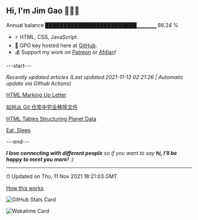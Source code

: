 
<h2>Hi, I'm Jim Gao 👋👨‍💻</h2>

Annual balance    █████████████████████████▁▁▁▁▁   86.24 %

- ⚡ HTML, CSS, JavaScript.
- 🔑 GPG key hosted here at [GitHub](https://github.com/tianheg.gpg).
- 💰 Support my work on [Patreon](https://www.patreon.com/tianheg) or [Afdian](https://afdian.net/@tianheg)!

---start---

*Recently updated articles (Last updated:2021-11-12 02:21:26 | Automatic update via Github Actions)*

[HTML Marking Up Letter](https://blog.yidajiabei.xyz/posts/html-marking-up-letter/)

[如何从 Git 仓库中完全移除文件](https://blog.yidajiabei.xyz/posts/how-to-remove-files-from-git-history/)

[HTML Tables Structuring Planet Data](https://blog.yidajiabei.xyz/posts/html-tables-structuring-planet-data/)

[Eat, Sleep](https://blog.yidajiabei.xyz/en/posts/eat-sleep/)

---end---

<em><b>I love connecting with different people</b> so if you want to say <b>hi, I'll be happy to meet you more!</b> :)</em>

---

⏰ Updated on Thu, 11 Nov 2021 18:21:03 GMT

[How this works](https://github.com/tianheg/tianheg/issues/1)

![GitHub Stats Card](https://tianheg-readme-stats.vercel.app/api?username=tianheg&show_icons=true)

![Wakatime Card](https://tianheg-readme-stats.vercel.app/api/wakatime?username=tianheg&layout=compact)
